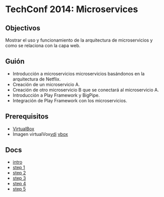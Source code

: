 # TechConf 2014: Microservices

## Objectivos

Mostrar el uso y funcionamiento de la arquitectura de microservicios y como se relaciona con la capa web.

## Guión
* Introducción a microservicios microservicios basándonos en la arquitectura de Netflix.
* Creación de un microservicio A.
* Creación de otro microservicio B que se conectará al microservicio A.
* Introducción a Play Framework y BigPipe.
* Integración de Play Framework con los microservicios.

## Prerequisitos
* [VirtualBox](https://www.virtualbox.org/wiki/Downloads)
* Imagen virtualVox[vdi](https://s3-eu-west-1.amazonaws.com/techconf-2014/techconf2014.vdi) [vbox](https://s3-eu-west-1.amazonaws.com/techconf-2014/techconf2014.vbox)

## Docs
* [intro](https://drive.google.com/file/d/0By4fxJ7u8PquelNEcHIwRFBKY2c/view?usp=sharing)
* [step 1](https://docs.google.com/document/d/14rd2kOWr0W-n17QHS8KhcWpzas9W_fh-X4KoNBExkwI/edit)
* [step 2](https://docs.google.com/document/d/1b8pKwWH1o-dMIIEthrUhDzfjrn6s6g5zfC7bFT3wkFw/edit)
* [step 3](https://docs.google.com/document/d/1QE8yfbNd79uNeqIKFLfdLLJCOKxvzi66B2PB9HW4kYc/edit)
* [step 4](https://docs.google.com/document/d/1wiHJ3vC2rrBvy2tuyWBL_Z1MKRBwmU5ywX8PaSi0P0U/edit)
* [step 5](https://docs.google.com/document/d/17dqqL_PATNBd12T1ldppU6G_U9wgvgvl1-X8DwEu80s/edit)

